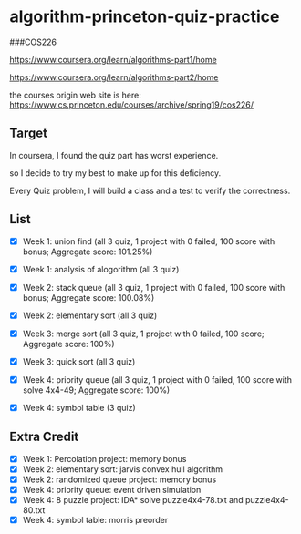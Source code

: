 # algorithm-princeton-quiz-practice

###COS226

https://www.coursera.org/learn/algorithms-part1/home

https://www.coursera.org/learn/algorithms-part2/home

the courses origin web site is here:
https://www.cs.princeton.edu/courses/archive/spring19/cos226/

## Target
In coursera, I found the quiz part has worst experience.

so I decide to try my best to make up for this deficiency. 

Every Quiz problem, I will build a class and a test to verify the correctness.

## List
- [x] Week 1: union find (all 3 quiz, 1 project with 0 failed, 100 score with bonus; Aggregate score: 101.25%)
- [x] Week 1: analysis of alogorithm (all 3 quiz)
- [x] Week 2: stack queue (all 3 quiz, 1 project with 0 failed, 100 score with bonus; Aggregate score: 100.08%)
- [x] Week 2: elementary sort (all 3 quiz)
- [x] Week 3: merge sort (all 3 quiz, 1 project with 0 failed, 100 score; Aggregate score: 100%)
- [x] Week 3: quick sort (all 3 quiz)
- [x] Week 4: priority queue (all 3 quiz, 1 project with 0 failed, 100 score with solve 4x4-49; Aggregate score: 100%)
- [x] Week 4: symbol table (3 quiz)


## Extra Credit
- [x] Week 1: Percolation project: memory bonus
- [x] Week 2: elementary sort: jarvis convex hull algorithm
- [x] Week 2: randomized queue project: memory bonus
- [x] Week 4: priority queue: event driven simulation
- [x] Week 4: 8 puzzle project: IDA* solve puzzle4x4-78.txt and puzzle4x4-80.txt
- [x] Week 4: symbol table: morris preorder
